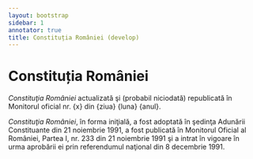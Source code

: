 ```yaml
---
layout: bootstrap
sidebar: 1
annotator: true
title: Constituția României (develop)
---
```


# Constituția României

*Constituţia României* actualizată şi (probabil niciodată) republicată în Monitorul oficial nr. {x} din {ziua} {luna} {anul}.

*Constituţia României*, în forma iniţială, a fost adoptată în şedinţa Adunării Constituante din 21 noiembrie 1991, a fost publicată în Monitorul Oficial al României, Partea I, nr. 233 din 21 noiembrie 1991 şi a intrat în vigoare în urma aprobării ei prin referendumul naţional din 8 decembrie 1991.
